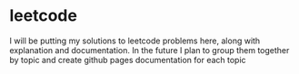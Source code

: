 # leetcode
I will be putting my solutions to leetcode problems here, along with explanation and documentation. In the future I plan to group them together by topic and create github pages documentation for each topic
